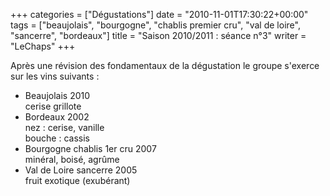 +++
categories = ["Dégustations"]
date = "2010-11-01T17:30:22+00:00"
tags = ["beaujolais", "bourgogne", "chablis premier cru", "val de loire", "sancerre", "bordeaux"]
title = "Saison 2010/2011 : séance n°3"
writer = "LeChaps"
+++

Après une révision des fondamentaux de la dégustation le groupe s'exerce sur les vins suivants :

* Beaujolais 2010  
cerise grillote
* Bordeaux 2002  
nez : cerise, vanille  
bouche :  cassis
* Bourgogne chablis 1er cru 2007  
minéral, boisé, agrûme
* Val de Loire sancerre 2005  
fruit exotique (exubérant)
